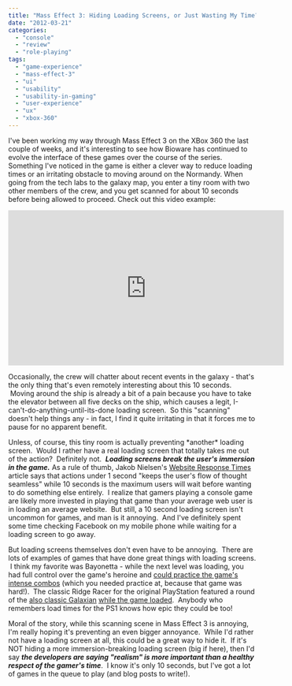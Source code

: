 ```yaml
---
title: "Mass Effect 3: Hiding Loading Screens, or Just Wasting My Time?"
date: "2012-03-21"
categories: 
  - "console"
  - "review"
  - "role-playing"
tags: 
  - "game-experience"
  - "mass-effect-3"
  - "ui"
  - "usability"
  - "usability-in-gaming"
  - "user-experience"
  - "ux"
  - "xbox-360"
---
```


I've been working my way through Mass Effect 3 on the XBox 360 the last couple of weeks, and it's interesting to see how Bioware has continued to evolve the interface of these games over the course of the series. Something I've noticed in the game is either a clever way to reduce loading times or an irritating obstacle to moving around on the Normandy. When going from the tech labs to the galaxy map, you enter a tiny room with two other members of the crew, and you get scanned for about 10 seconds before being allowed to proceed. Check out this video example:

<iframe src="http://www.youtube.com/embed/bXPFSMQHAg0" frameborder="0" width="560" height="315"></iframe>

Occasionally, the crew will chatter about recent events in the galaxy - that's the only thing that's even remotely interesting about this 10 seconds.  Moving around the ship is already a bit of a pain because you have to take the elevator between all five decks on the ship, which causes a legit, I-can't-do-anything-until-its-done loading screen.  So this "scanning" doesn't help things any - in fact, I find it quite irritating in that it forces me to pause for no apparent benefit.

Unless, of course, this tiny room is actually preventing \*another\* loading screen.  Would I rather have a real loading screen that totally takes me out of the action?  Definitely not.  _**Loading screens break the user's immersion in the game.**_ As a rule of thumb, Jakob Nielsen's [Website Response Times](http://www.useit.com/alertbox/response-times.html) article says that actions under 1 second "keeps the user's flow of thought seamless" while 10 seconds is the maximum users will wait before wanting to do something else entirely.  I realize that gamers playing a console game are likely more invested in playing that game than your average web user is in loading an average website.  But still, a 10 second loading screen isn't uncommon for games, and man is it annoying.  And I've definitely spent some time checking Facebook on my mobile phone while waiting for a loading screen to go away.

But loading screens themselves don't even have to be annoying.  There are lots of examples of games that have done great things with loading screens.  I think my favorite was Bayonetta - while the next level was loading, you had full control over the game's heroine and [could practice the game's intense combos](http://www.youtube.com/watch?v=gfRDou5eCSo) (which you needed practice at, because that game was hard!).  The classic Ridge Racer for the original PlayStation featured a round of the [also classic Galaxian](http://en.wikipedia.org/wiki/Galaxian) [while the game loaded](http://www.youtube.com/watch?v=LzmJ-VI3E0I).  Anybody who remembers load times for the PS1 knows how epic they could be too!

Moral of the story, while this scanning scene in Mass Effect 3 is annoying, I'm really hoping it's preventing an even bigger annoyance.  While I'd rather not have a loading screen at all, this could be a great way to hide it.  If it's NOT hiding a more immersion-breaking loading screen (big if here), then I'd say _**the developers are saying "realism" is more important than a healthy respect of the gamer's time**_.  I know it's only 10 seconds, but I've got a lot of games in the queue to play (and blog posts to write!).
